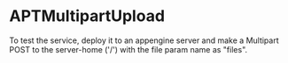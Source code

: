 APTMultipartUpload
==================

To test the service, deploy it to an appengine server and make a Multipart POST to the server-home ('/') with the file param name 
as "files".
